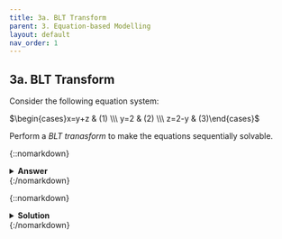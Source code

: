 ```yaml
---
title: 3a. BLT Transform
parent: 3. Equation-based Modelling
layout: default
nav_order: 1
---
```


## 3a. BLT Transform

Consider the following equation system:

$\begin{cases}x=y+z & (1) \\\ y=2 & (2) \\\ z=2-y & (3)\end{cases}$

Perform a *BLT tranasform* to make the equations sequentially solvable.

{::nomarkdown}<details><summary><strong>Answer</strong></summary>{:/nomarkdown}

$\begin{cases}y=2 & (2) \\\ z=2-y & (3) \\\ x=y+z & (1)\end{cases}$

{::nomarkdown}</details>{:/nomarkdown}

{::nomarkdown}<details><summary><strong>Solution</strong></summary>{:/nomarkdown}
**Dependency matrix:**

|         | **x** | **y** | **z** |
|---------|-------|-------|-------|
| **(1)** | 1     | 1     | 1     |
| **(2)** |       | 1     |       |
| **(3)** | 1     |       | 1     |

**Dependency analysis**

Equation (1) depends on equations (2) and (3).
Equation (3) depends on equation (2).

Dependency graph:

<img src="../assets/images/dependencygraph.png" width="150">

Sort the equations topologically based on the graph. We start with equation (2), that does not depend on any other equation. 

With (2) removed from the graph, (3) no longer depends on anything, so this is our second equation.

Finally, only (1) remains. The final order of the equations now becomes:

$\begin{cases}y=2 & (2) \\\ z=2-y & (3) \\\ x=y+z & (1)\end{cases}$

With dependency graph:

|         | **x** | **y** | **z** |
|---------|-------|-------|-------|
| **(1)** | 1     |       |       |
| **(2)** |       | 1     |       |
| **(3)** | 1     | 1     | 1     |

No elements above diagonal, so the system is sequentially solvable!

{::nomarkdown}</details>{:/nomarkdown}
